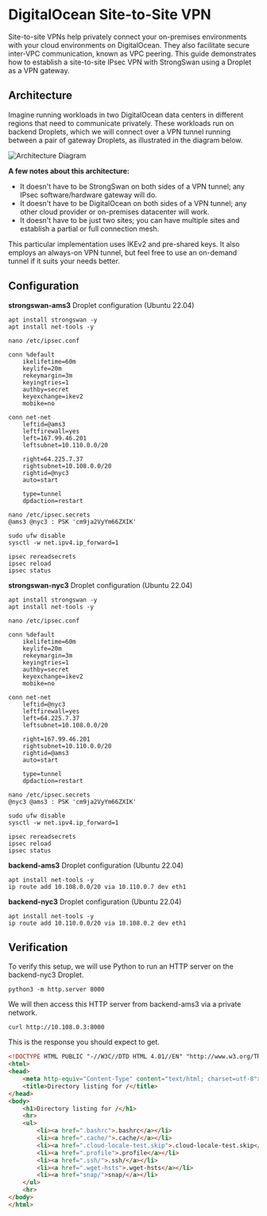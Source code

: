 # DigitalOcean Site-to-Site VPN

Site-to-site VPNs help privately connect your on-premises environments with your cloud environments on DigitalOcean. They also facilitate secure inter-VPC communication, known as VPC peering. This guide demonstrates how to establish a site-to-site IPsec VPN with StrongSwan using a Droplet as a VPN gateway.

## Architecture

Imagine running workloads in two DigitalOcean data centers in different regions that need to communicate privately. These workloads run on backend Droplets, which we will connect over a VPN tunnel running between a pair of gateway Droplets, as illustrated in the diagram below.

![Architecture Diagram](https://lucid.app/publicSegments/view/24b18af7-7e06-4d37-b7f8-d117aae9f0e3/image.png)

**A few notes about this architecture:**

- It doesn't have to be StrongSwan on both sides of a VPN tunnel; any IPsec software/hardware gateway will do.
- It doesn't have to be DigitalOcean on both sides of a VPN tunnel; any other cloud provider or on-premises datacenter will work.
- It doesn't have to be just two sites; you can have multiple sites and establish a partial or full connection mesh.

This particular implementation uses IKEv2 and pre-shared keys. It also employs an always-on VPN tunnel, but feel free to use an on-demand tunnel if it suits your needs better.

## Configuration

**strongswan-ams3** Droplet configuration (Ubuntu 22.04)
```
apt install strongswan -y
apt install net-tools -y

nano /etc/ipsec.conf

conn %default
	ikelifetime=60m
	keylife=20m
	rekeymargin=3m
	keyingtries=1
	authby=secret
	keyexchange=ikev2
	mobike=no

conn net-net
	leftid=@ams3
	leftfirewall=yes
	left=167.99.46.201
	leftsubnet=10.110.0.0/20

	right=64.225.7.37
	rightsubnet=10.108.0.0/20
	rightid=@nyc3
	auto=start

	type=tunnel
	dpdaction=restart

nano /etc/ipsec.secrets
@ams3 @nyc3 : PSK 'cm9ja2VyYm66ZXIK'

sudo ufw disable
sysctl -w net.ipv4.ip_forward=1

ipsec rereadsecrets
ipsec reload
ipsec status
```
**strongswan-nyc3** Droplet configuration (Ubuntu 22.04)
```
apt install strongswan -y
apt install net-tools -y

nano /etc/ipsec.conf

conn %default
	ikelifetime=60m
	keylife=20m
	rekeymargin=3m
	keyingtries=1
	authby=secret
	keyexchange=ikev2
	mobike=no

conn net-net
	leftid=@nyc3
	leftfirewall=yes
	left=64.225.7.37
	leftsubnet=10.108.0.0/20

	right=167.99.46.201
	rightsubnet=10.110.0.0/20
	rightid=@ams3
	auto=start

	type=tunnel
	dpdaction=restart

nano /etc/ipsec.secrets
@nyc3 @ams3 : PSK 'cm9ja2VyYm66ZXIK'

sudo ufw disable
sysctl -w net.ipv4.ip_forward=1

ipsec rereadsecrets
ipsec reload
ipsec status
```
**backend-ams3** Droplet configuration (Ubuntu 22.04)
```
apt install net-tools -y
ip route add 10.108.0.0/20 via 10.110.0.7 dev eth1
```
**backend-nyc3** Droplet configuration (Ubuntu 22.04)
```
apt install net-tools -y
ip route add 10.110.0.0/20 via 10.108.0.2 dev eth1
```
## Verification

To verify this setup, we will use Python to run an HTTP server on the backend-nyc3 Droplet. 

```
python3 -m http.server 8000
```

We will then access this HTTP server from backend-ams3 via a private network.

```
curl http://10.108.0.3:8000
```

This is the response you should expect to get.
```html
<!DOCTYPE HTML PUBLIC "-//W3C//DTD HTML 4.01//EN" "http://www.w3.org/TR/html4/strict.dtd">
<html>
<head>
    <meta http-equiv="Content-Type" content="text/html; charset=utf-8">
    <title>Directory listing for /</title>
</head>
<body>
    <h1>Directory listing for /</h1>
    <hr>
    <ul>
        <li><a href=".bashrc">.bashrc</a></li>
        <li><a href=".cache/">.cache/</a></li>
        <li><a href=".cloud-locale-test.skip">.cloud-locale-test.skip</a></li>
        <li><a href=".profile">.profile</a></li>
        <li><a href=".ssh/">.ssh/</a></li>
        <li><a href=".wget-hsts">.wget-hsts</a></li>
        <li><a href="snap/">snap/</a></li>
    </ul>
    <hr>
</body>
</html>
```
